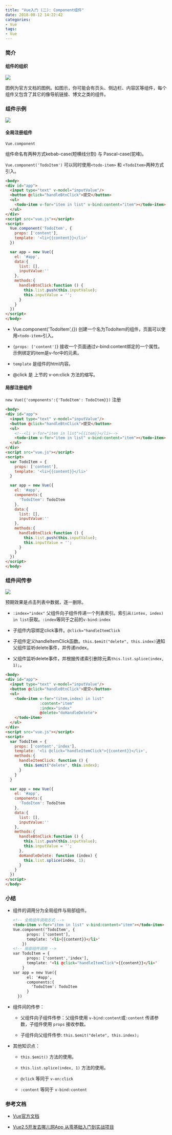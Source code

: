 ```yaml
---
title: "Vue入门 (二): Component组件"
date: 2018-08-12 14:22:42
categories:
- Vue
tags:
- Vue
---
```


### 简介

#### 组件的组织

  ![](https://cn.vuejs.org/images/components.png)
  
  图例为官方文档的图例。如图示，你可能会有页头、侧边栏、内容区等组件，每个组件又包含了其它的像导航链接、博文之类的组件。
  
  <!-- more -->
  
### 组件示例

  ![](http://pbsg2r9io.bkt.clouddn.com/18-8-12/17055914.jpg)

#### 全局注册组件

  `Vue.component` 
  
  组件命名有两种方式kebab-case(短横线分割) 与 Pascal-case(驼峰)。
  
  `Vue.component('TodoItem')` 可以同时使用`<todo-item>` 和 `<TodoItem>`两种方式引入。
  
  ```html
  <body>
  <div id="app">
    <input type="text" v-model="inputValue"/>
    <button @click="handleBtnClick">提交</button>
    <ul>
      <todo-item v-for="item in list" v-bind:content="item"></todo-item>
    </ul>
  </div>
  <script src="vue.js"></script>
  <script>
    Vue.component('TodoItem', {
      props: ['content'],
      template: '<li>{{content}}</li>'
    })
  
    var app = new Vue({
      el: '#app',
      data:{
        list: [],
        inputValue:''
      },
      methods:{
        handleBtnClick:function () {
          this.list.push(this.inputValue);
          this.inputValue = '';
        }
      }
    })
  </script>
  </body>
  ```
  
  + Vue.component('TodoItem',{}) 创建一个名为TodoItem的组件，页面可以使用`<todo-item>`引入。
  
  + `{props: ['content']`} 接收一个页面通过v-bind:content绑定的一个属性。示例绑定的item是v-for中的元素。
  
  + `template` 是组件的html内容。
  
  + @click 是 上节的 v-on:click 方法的缩写。

#### 局部注册组件

  `new Vue({'components':{'TodoItem': TodoItem}})` 注册
  
  ```html
  <body>
  <div id="app">
    <input type="text" v-model="inputValue"/>
    <button @click="handleBtnClick">提交</button>
    <ul>
      <!--<li v-for="item in list">{{item}}</li>-->
      <todo-item v-for="item in list" v-bind:content="item"></todo-item>
    </ul>
  </div>
  <script src="vue.js"></script>
  <script>
    var TodoItem = {
      props: ['content'],
      template: '<li>{{content}}</li>'
    }
  
    var app = new Vue({
      el: '#app',
      components:{
        'TodoItem': TodoItem
      },
      data:{
        list: [],
        inputValue:''
      },
      methods:{
        handleBtnClick:function () {
          this.list.push(this.inputValue);
          this.inputValue = '';
        }
      }
    })
  </script>
  </body>
  ```

### 组件间传参

  ![](http://pbsg2r9io.bkt.clouddn.com/18-8-12/12824632.jpg)
  
  预期效果是点击列表中数据，逐一删除。
  
  + `:index="index"` 父组件向子组件传递一个列表索引。索引从`(intex, index) in list`获取。`:index`等同于之前的`v-bind:index`
  
  + 子组件内容绑定click事件。`@click="handleItemClick`
  
  + 子组件定义handleItemClick函数。`this.$emit("delete", this.index)`通知父组件监听delete事件，并传递index。
  
  + 父组件监听delete事件，并根据传递索引删除元素`this.list.splice(index, 1);`。
  
  ```html
  <body>
  <div id="app">
    <input type="text" v-model="inputValue"/>
    <button @click="handleBtnClick">提交</button>
    <ul>
      <todo-item v-for="(item,index) in list"
                 :content="item"
                 :index="index"
                 @delete="doHandleDelete">
      </todo-item>
    </ul>
  </div>
  <script src="vue.js"></script>
  <script>
    var TodoItem = {
      props: ['content','index'],
      template: '<li @click="handleItemClick">{{content}}</li>',
      methods:{
        handleItemClick: function () {
          this.$emit("delete", this.index);
        }
      }
    }
  
    var app = new Vue({
      el: '#app',
      components:{
        'TodoItem': TodoItem
      },
      data:{
        list: [],
        inputValue:''
      },
      methods:{
        handleBtnClick:function () {
          this.list.push(this.inputValue);
          this.inputValue = '';
        },
        doHandleDelete: function (index) {
          this.list.splice(index, 1);
        }
      }
    })
  </script>
  </body>
  ```

### 小结

  + 组件的调用分为全局组件与局部组件。
    
    ```html
    <!-- 全局组件调用方式 -->
    <todo-item v-for="item in list" v-bind:content="item"></todo-item>
    Vue.component('TodoItem', {
          props: ['content'],
          template: '<li>{{content}}</li>'
        })
    <!-- 局部组件调用 -->
    var TodoItem = {
          props: ['content','index'],
          template: '<li @click="handleItemClick">{{content}}</li>'
        }
    var app = new Vue({
          el: '#app',
          components:{
            'TodoItem': TodoItem
          }
      })
    ```
  
  + 组件间的传参：
  
    + 父组件向子组件传参：父组件使用 `v-bind:content`或`:content` 传递参数，子组件使用 `props` 接收参数。
    
    + 子组件向父组件传参:  `this.$emit("delete", this.index);`
    
  + 其他知识点：
    
    + `this.$emit()` 方法的使用。
    
    + `this.list.splice(index, 1)` 方法的使用。
    
    + `@click` 等同于 `v-on:click`
    
    + `:content` 等同于 `v-bind:content`
  
  
### 参考文档

 + [Vue官方文档](https://cn.vuejs.org/v2/guide/)
 
 + [Vue2.5开发去哪儿网App 从零基础入门到实战项目](https://coding.imooc.com/learn/list/203.html)